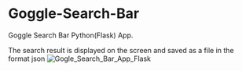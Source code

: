# Goggle-Search-Bar
Goggle Search Bar Python(Flask) App.

The search result is displayed on the screen and saved as a file in the format json
![Gogle_Search_Bar_App_Flask](https://github.com/Alex-Stranger-Dev/Goggle-Search-Bar/assets/118556086/13091bea-69f6-4e48-81db-a5956fbaa3dd)
